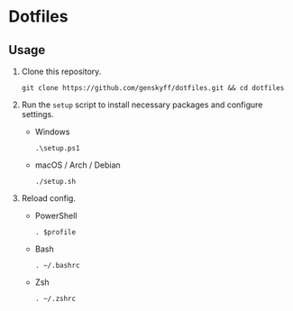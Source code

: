 # Dotfiles

## Usage

1. Clone this repository.

    ```shell
    git clone https://github.com/genskyff/dotfiles.git && cd dotfiles
    ```

2. Run the `setup` script to install necessary packages and configure settings.

    - Windows

        ```shell
        .\setup.ps1
        ```

    - macOS / Arch / Debian

        ```shell
        ./setup.sh
        ```

3.   Reload config.

     -   PowerShell

         ```shell
         . $profile
         ```

     -   Bash

         ```shell
         . ~/.bashrc
         ```

     -   Zsh

         ```shell
         . ~/.zshrc
         ```
